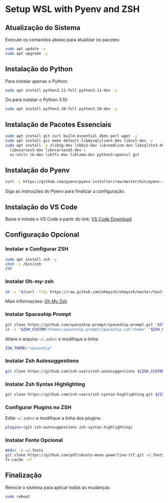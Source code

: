 # Setup WSL with Pyenv and ZSH

## Atualização do Sistema

Execute os comandos abaixo para atualizar os pacotes:

```bash
sudo apt update -y
sudo apt upgrade -y
```

## Instalação do Python

Para instalar apenas o Python:

```bash
sudo apt install python3.11-full python3.11-dev -y
```

Ou para instalar o Python 3.10:

```bash
sudo apt install python3.10-full python3.10-dev -y
```

## Instalação de Pacotes Essenciais

```bash
sudo apt install git curl build-essential dkms perl wget -y
sudo apt install gcc make default-libmysqlclient-dev libssl-dev -y
sudo apt install -y zlib1g-dev libbz2-dev libreadline-dev libsqlite3-dev llvm \
  libncurses5-dev libncursesw5-dev \
  xz-utils tk-dev libffi-dev liblzma-dev python3-openssl git
```

## Instalação do Pyenv

```bash
curl -L https://github.com/pyenv/pyenv-installer/raw/master/bin/pyenv-installer | bash
```

Siga as instruções do Pyenv para finalizar a configuração.

## Instalação do VS Code

Baixe e instale o VS Code a partir do link:
[VS Code Download](https://code.visualstudio.com/download)

## Configuração Opcional

### Instalar e Configurar ZSH

```bash
sudo apt install zsh -y
chsh -s /bin/zsh
zsh
```

### Instalar Oh-my-zsh

```bash
sh -c "$(curl -fsSL https://raw.github.com/ohmyzsh/ohmyzsh/master/tools/install.sh)"
```

Mais informações: [Oh My Zsh](https://ohmyz.sh/)

### Instalar Spaceship Prompt

```bash
git clone https://github.com/spaceship-prompt/spaceship-prompt.git "$ZSH_CUSTOM/themes/spaceship-prompt" --depth=1
ln -s "$ZSH_CUSTOM/themes/spaceship-prompt/spaceship.zsh-theme" "$ZSH_CUSTOM/themes/spaceship.zsh-theme"
```

Altere o arquivo `~/.zshrc` e modifique a linha:

```bash
ZSH_THEME="spaceship"
```

### Instalar Zsh Autosuggestions

```bash
git clone https://github.com/zsh-users/zsh-autosuggestions ${ZSH_CUSTOM:-~/.oh-my-zsh/custom}/plugins/zsh-autosuggestions
```

### Instalar Zsh Syntax Highlighting

```bash
git clone https://github.com/zsh-users/zsh-syntax-highlighting.git ${ZSH_CUSTOM:-~/.oh-my-zsh/custom}/plugins/zsh-syntax-highlighting
```

### Configurar Plugins no ZSH

Edite `~/.zshrc` e modifique a linha dos plugins:

```bash
plugins=(git zsh-autosuggestions zsh-syntax-highlighting)
```

### Instalar Fonte Opcional

```bash
mkdir -p ~/.fonts
git clone https://github.com/pdf/ubuntu-mono-powerline-ttf.git ~/.fonts/ubuntu-mono-powerline-ttf
fc-cache -vf
```

## Finalização

Reinicie o sistema para aplicar todas as mudanças:

```bash
sudo reboot
```
